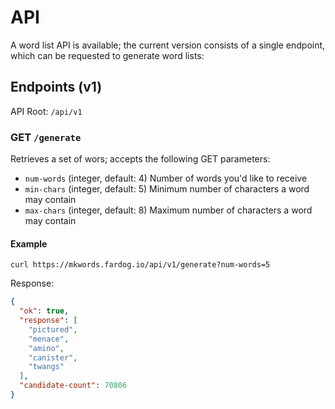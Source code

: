 # API

A word list API is available; the current version consists of a single endpoint,
which can be requested to generate word lists:

## Endpoints (v1)

API Root: `/api/v1`

### GET `/generate`

Retrieves a set of wors; accepts the following GET parameters:

- `num-words` (integer, default: 4) Number of words you'd like to receive
- `min-chars` (integer, default: 5) Minimum number of characters a word may
  contain
- `max-chars` (integer, default: 8) Maximum number of characters a word may
  contain

#### Example

`curl https://mkwords.fardog.io/api/v1/generate?num-words=5`

Response:

```json
{
  "ok": true,
  "response": [
    "pictured",
    "menace",
    "amino",
    "canister",
    "twangs"
  ],
  "candidate-count": 70806
}
```
